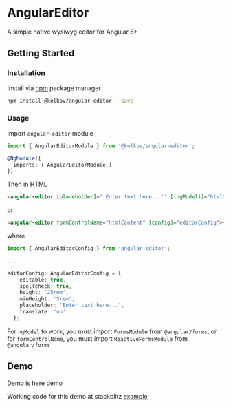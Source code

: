 # AngularEditor
A simple native wysiwyg editor for Angular 6+

## Getting Started

### Installation

Install via [npm][npm] package manager

```bash
npm install @kolkov/angular-editor --save
```

### Usage

Import `angular-editor` module

```typescript
import { AngularEditorModule } from '@kolkov/angular-editor';

@NgModule({
  imports: [ AngularEditorModule ]
})
```

Then in HTML

```html
<angular-editor [placeholder]="'Enter text here...'" [(ngModel)]="htmlContent"></angular-editor>
```

or

```html
<angular-editor formControlName="htmlContent" [config]="editorConfig"></angular-editor>
```

where

```typescript
import { AngularEditorConfig } from 'angular-editor';

...

editorConfig: AngularEditorConfig = {
    editable: true,
    spellcheck: true,
    height: '25rem',
    minHeight: '5rem',
    placeholder: 'Enter text here...',
    translate: 'no'
  };
```

For `ngModel` to work, you must import `FormsModule` from `@angular/forms`, or for `formControlName`, you must import `ReactiveFormsModule` from `@angular/forms`

## Demo
Demo is here [demo][demo]

Working code for this demo at stackblitz [example](https://stackblitz.com/edit/angular-editor-wysiwyg)

[npm]: https://www.npmjs.com/
[demo]: https://angular-editor-wysiwyg.stackblitz.io/
[example]: https://stackblitz.com/edit/angular-editor-wysiwyg
